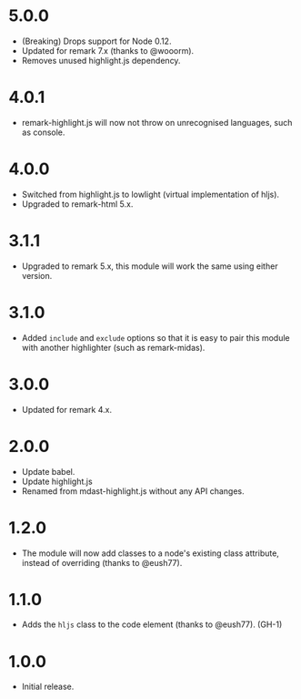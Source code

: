 # 5.0.0

* (Breaking) Drops support for Node 0.12.
* Updated for remark 7.x (thanks to @wooorm).
* Removes unused highlight.js dependency.

# 4.0.1

* remark-highlight.js will now not throw on unrecognised languages, such
  as console.

# 4.0.0

* Switched from highlight.js to lowlight (virtual implementation of hljs).
* Upgraded to remark-html 5.x.

# 3.1.1

* Upgraded to remark 5.x, this module will work the same using either version.

# 3.1.0

* Added `include` and `exclude` options so that it is easy to pair this module
  with another highlighter (such as remark-midas).

# 3.0.0

* Updated for remark 4.x.

# 2.0.0

* Update babel.
* Update highlight.js
* Renamed from mdast-highlight.js without any API changes.

# 1.2.0

* The module will now add classes to a node's existing class attribute, instead
  of overriding (thanks to @eush77).

# 1.1.0

* Adds the `hljs` class to the code element (thanks to @eush77). (GH-1)

# 1.0.0

* Initial release.
